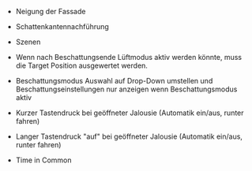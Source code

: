 - Neigung der Fassade
- Schattenkantennachführung
- Szenen 

- Wenn nach Beschattungsende Lüftmodus aktiv werden könnte, muss die Target Position ausgewertet werden.


- Beschattungsmodus Auswahl auf Drop-Down umstellen und Beschattungseinstellungen nur anzeigen wenn Beschattungsmodus aktiv


- Kurzer Tastendruck bei geöffneter Jalousie (Automatik ein/aus, runter fahren)
- Langer Tastendruck "auf" bei geöffneter Jalousie (Automatik ein/aus, runter fahren)
- Time in Common

